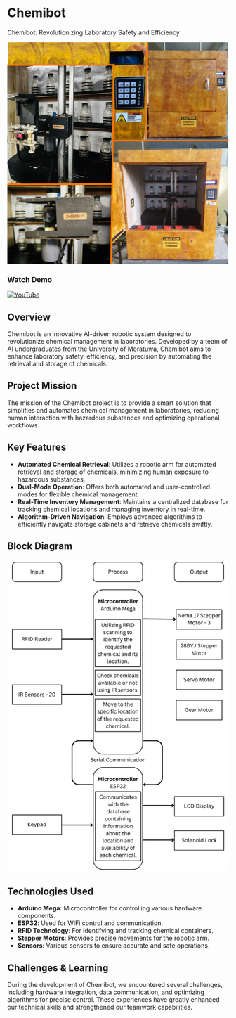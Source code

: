 # Chemibot
Chemibot: Revolutionizing Laboratory Safety and Efficiency

![Chemibot](/Images/Project.png)

### Watch Demo 
[![YouTube](http://i.ytimg.com/vi/t03VZ0-3U7E/hqdefault.jpg)](https://www.youtube.com/watch?v=t03VZ0-3U7E)

## Overview

Chemibot is an innovative AI-driven robotic system designed to revolutionize chemical management in laboratories. Developed by a team of AI undergraduates from the University of Moratuwa, Chemibot aims to enhance laboratory safety, efficiency, and precision by automating the retrieval and storage of chemicals.

## Project Mission

The mission of the Chemibot project is to provide a smart solution that simplifies and automates chemical management in laboratories, reducing human interaction with hazardous substances and optimizing operational workflows.

## Key Features

- **Automated Chemical Retrieval**: Utilizes a robotic arm for automated retrieval and storage of chemicals, minimizing human exposure to hazardous substances.
- **Dual-Mode Operation**: Offers both automated and user-controlled modes for flexible chemical management.
- **Real-Time Inventory Management**: Maintains a centralized database for tracking chemical locations and managing inventory in real-time.
- **Algorithm-Driven Navigation**: Employs advanced algorithms to efficiently navigate storage cabinets and retrieve chemicals swiftly.

## Block Diagram

![Chemibot](/Images/BlockDiagram.png)

## Technologies Used

- **Arduino Mega**: Microcontroller for controlling various hardware components.
- **ESP32**: Used for WiFi control and communication.
- **RFID Technology**: For identifying and tracking chemical containers.
- **Stepper Motors**: Provides precise movements for the robotic arm.
- **Sensors**: Various sensors to ensure accurate and safe operations.

## Challenges & Learning

During the development of Chemibot, we encountered several challenges, including hardware integration, data communication, and optimizing algorithms for precise control. These experiences have greatly enhanced our technical skills and strengthened our teamwork capabilities.
